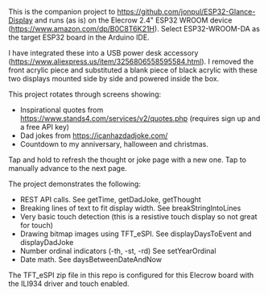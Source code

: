 This is the companion project to https://github.com/jonpul/ESP32-Glance-Display and runs (as is) on the Elecrow 2.4" ESP32 WROOM device (https://www.amazon.com/dp/B0C8T6K21H). 
Select ESP32-WROOM-DA as the target ESP32 board in the Arduino IDE. 

I have integrated these into a USB power desk accessory (https://www.aliexpress.us/item/3256806558595584.html). 
I removed the front acrylic piece and substituted a blank piece of black acrylic with these two displays mounted side by side and powered inside the box. 

This project rotates through screens showing:
* Inspirational quotes from https://www.stands4.com/services/v2/quotes.php (requires sign up and a free API key)
* Dad jokes from https://icanhazdadjoke.com/
* Countdown to my anniversary, halloween and christmas.

Tap and hold to refresh the thought or joke page with a new one. 
Tap to manually advance to the next page. 

The project demonstrates the following:
* REST API calls. See getTime, getDadJoke, getThought
* Breaking lines of text to fit display width. See breakStringIntoLines
* Very basic touch detection (this is a resistive touch display so not great for touch)
* Drawing bitmap images using TFT_eSPI. See displayDaysToEvent and displayDadJoke
* Number ordinal indicators (-th, -st, -rd) See setYearOrdinal
* Date math. See daysBetweenDateAndNow

The TFT_eSPI zip file in this repo is configured for this Elecrow board with the ILI934 driver and touch enabled. 
